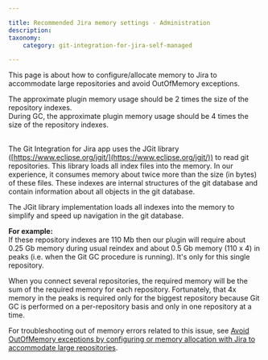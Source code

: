 ```yaml
---

title: Recommended Jira memory settings - Administration
description:
taxonomy:
    category: git-integration-for-jira-self-managed

---
```


This page is about how to configure/allocate memory to Jira to accommodate large repositories and avoid OutOfMemory exceptions.

<div class="bbb-callout bbb--tip">
    <div class="irow">
    <div class="ilogobox">
        <span class="logoimg"></span>
    </div>
    <div class="imsgbox">
        The approximate plugin memory usage should be 2 times the size of the repository indexes.
        <div class='nextpara'>During GC, the approximate plugin memory usage should be 4 times the size of the repository indexes.</div>
    </div>
    </div>
</div>
<br>

The Git Integration for Jira app uses the JGit library ([https://www.eclipse.org/jgit/](https://www.eclipse.org/jgit/)) to read git repositories. This library loads all index files into the memory. In our experience, it consumes memory about twice more than the size (in bytes) of these files. These indexes are internal structures of the git database and contain information about all objects in the git database.

The JGit library implementation loads all indexes into the memory to simplify and speed up navigation in the git database.

<div class="bbb-callout bbb--info">
    <div class="irow">
    <div class="ilogobox">
        <span class="logoimg"></span>
    </div>
    <div class="imsgbox">
        <b>For example:</b><br>
        If these repository indexes are 110 Mb then our plugin will require about 0.25 Gb memory during usual reindex and about 0.5 Gb memory (110 x 4) in peaks (i.e. when the Git GC procedure is running). It's only for this single repository.
    </div>
    </div>
</div>

When you connect several repositories, the required memory will be the sum of the required memory for each repository. Fortunately, that 4x memory in the peaks is required only for the biggest repository because Git GC is performed on a per-repository basis and only in one repository at a time.

For troubleshooting out of memory errors related to this issue, see [Avoid OutOfMemory exceptions by configuring or memory allocation with Jira to accommodate large repositories](/git-integration-for-jira-data-center/avoid-outofmemory-exceptions-by-configuring-or-memory-allocation-with-jira-to-accommodate-large-repositories-gij-self-managed).

